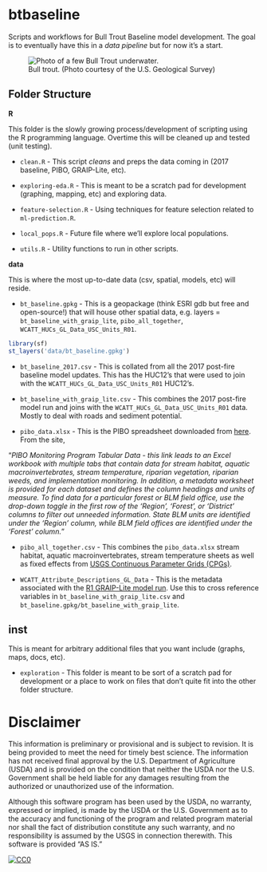 
<!-- README.md is generated from README.Rmd. Please edit that file -->

# btbaseline

Scripts and workflows for Bull Trout Baseline model development. The
goal is to eventually have this in a *data pipeline* but for now it’s a
start.

<figure>
<img src='https://hagadone.media.clients.ellingtoncms.com/img/photos/2023/05/11/MM7783_090918_23706_t1170.jpg?5cc718665ab672dba93d511ab4c682bb370e5f86' alt="Photo of a few Bull Trout underwater.">
<figcaption>
Bull trout. (Photo courtesy of the U.S. Geological Survey)
</figcaption>
</figure>

## Folder Structure

**R**

This folder is the slowly growing process/development of scripting using
the R programming language. Overtime this will be cleaned up and tested
(unit testing).

- `clean.R` - This script *cleans* and preps the data coming in (2017
  baseline, PIBO, GRAIP-Lite, etc).

- `exploring-eda.R` - This is meant to be a scratch pad for development
  (graphing, mapping, etc) and exploring data.

- `feature-selection.R` - Using techniques for feature selection related
  to `ml-prediction.R`.

- `local_pops.R` - Future file where we’ll explore local populations.

- `utils.R` - Utility functions to run in other scripts.

**data**

This is where the most up-to-date data (csv, spatial, models, etc) will
reside.

- `bt_baseline.gpkg` - This is a geopackage (think ESRI gdb but free and
  open-source!) that will house other spatial data, e.g. layers =
  `bt_baseline_with_graip_lite`, `pibo_all_together`,
  `WCATT_HUCs_GL_Data_USC_Units_R01`.

``` r
library(sf)
st_layers('data/bt_baseline.gpkg')
```

- `bt_baseline_2017.csv` - This is collated from all the 2017 post-fire
  baseline model updates. This has the HUC12’s that were used to join
  with the `WCATT_HUCs_GL_Data_USC_Units_R01` HUC12’s.

- `bt_baseline_with_graip_lite.csv` - This combines the 2017 post-fire
  model run and joins with the `WCATT_HUCs_GL_Data_USC_Units_R01` data.
  Mostly to deal with roads and sediment potential.

- `pibo_data.xlsx` - This is the PIBO spreadsheet downloaded from
  [here](https://www.fs.usda.gov/detail/r4/landmanagement/resourcemanagement/?cid=FSEPRD1089819).
  From the site,

“*PIBO Monitoring Program Tabular Data - this link leads to an Excel
workbook with multiple tabs that contain data for stream habitat,
aquatic macroinvertebrates, stream temperature, riparian vegetation,
riparian weeds, and implementation monitoring. In addition, a metadata
worksheet is provided for each dataset and defines the column headings
and units of measure. To find data for a particular forest or BLM field
office, use the drop-down toggle in the first row of the ‘Region’,
‘Forest’, or ‘District’ columns to filter out unneeded information.
State BLM units are identified under the ‘Region’ column, while BLM
field offices are identified under the ‘Forest’ column.*”

- `pibo_all_together.csv` - This combines the `pibo_data.xlsx` stream
  habitat, aquatic macroinvertebrates, stream temperature sheets as well
  as fixed effects from [USGS Continuous Parameter Grids
  (CPGs)](https://www.sciencebase.gov/catalog/item/5a789b70e4b00f54eb1e836f).

- `WCATT_Attribute_Descriptions_GL_Data` - This is the metadata
  associated with the [R1 GRAIP-Lite model
  run](https://www.fs.usda.gov/GRAIP/GRAIP_Lite/model-runs-wcc-assessments.shtml).
  Use this to cross reference variables in
  `bt_baseline_with_graip_lite.csv` and
  `bt_baseline.gpkg/bt_baseline_with_graip_lite`.

## inst

This is meant for arbitrary additional files that you want include
(graphs, maps, docs, etc).

- `exploration` - This folder is meant to be sort of a scratch pad for
  development or a place to work on files that don’t quite fit into the
  other folder structure.

# Disclaimer

This information is preliminary or provisional and is subject to
revision. It is being provided to meet the need for timely best science.
The information has not received final approval by the U.S. Department
of Agriculture (USDA) and is provided on the condition that neither the
USDA nor the U.S. Government shall be held liable for any damages
resulting from the authorized or unauthorized use of the information.

Although this software program has been used by the USDA, no warranty,
expressed or implied, is made by the USDA or the U.S. Government as to
the accuracy and functioning of the program and related program material
nor shall the fact of distribution constitute any such warranty, and no
responsibility is assumed by the USGS in connection therewith. This
software is provided “AS IS.”

[![CC0](https://i.creativecommons.org/p/zero/1.0/88x31.png)](https://creativecommons.org/publicdomain/zero/1.0/)
